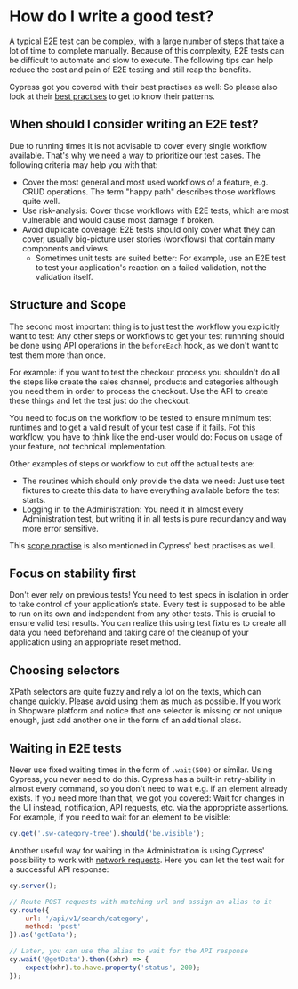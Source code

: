 # How do I write a good test?

A typical E2E test can be complex, with a large number of steps that take a lot of time to complete manually. 
Because of this complexity, E2E tests can be difficult to automate and slow to execute. The following tips 
can help reduce the cost and pain of E2E testing and still reap the benefits.

Cypress got you covered with their best practises as well: So please also look at their
[best practises](https://docs.cypress.io/guides/references/best-practices.html) to get to know their patterns.

## When should I consider writing an E2E test?

Due to running times it is not advisable to cover every single workflow available. That's why we need a way to 
prioritize our test cases. The following criteria may help you with that:

* Cover the most general and most used workflows of a feature, e.g. CRUD operations. The term "happy path" describes
those workflows quite well. 
* Use risk-analysis: Cover those workflows with E2E tests, which are most vulnerable and would cause most damage 
if broken. 
* Avoid duplicate coverage: E2E tests should only cover what they can cover, usually big-picture user 
stories (workflows) that contain many components and views. 
  * Sometimes unit tests are suited better: For example, use an E2E test to test your application's reaction on a 
  failed validation, not the validation itself.

## Structure and Scope

The second most important thing is to just test the workflow you explicitly want to test: Any other steps or workflows to get your 
test runnning should be done using API operations in 
the `beforeEach` hook, as we don't want to test them more than once.

For example: if you want to test the checkout process you shouldn't do all the steps like create the sales channel, products and categories 
although you need them in order to process the checkout. Use the API to create these things and let the test just do the checkout.

You need to focus on the workflow to be tested to ensure minimum test runtimes and to get a valid
result of your test case if it fails. Fot this workflow, you have to think like the end-user would do: 
Focus on usage of your feature, not technical implementation.

Other examples of steps or workflow to cut off the actual tests are:
* The routines which should only provide the data we need: Just use test fixtures to create this data 
to have everything available before the test starts.
* Logging in to the Administration: You need it in almost every Administration test, but writing it in all tests is pure redundancy 
and way more error sensitive.

This [scope practise](https://docs.cypress.io/guides/references/best-practices.html#Organizing-Tests-Logging-In-Controlling-State)
is also mentioned in Cypress' best practises as well.

## Focus on stability first

Don't ever rely on previous tests! You need to test specs in isolation in order to take control of your
application’s state. Every test is supposed to be able to run on its own and independent from any other tests.
This is crucial to ensure valid test results. You can realize this using test fixtures to create all data you need 
beforehand and taking care of the cleanup of your application using an appropriate reset method.

## Choosing selectors

XPath selectors are quite fuzzy and rely a lot on the texts, which can change quickly.
Please avoid using them as much as possible. If you work in Shopware platform and notice that one selector is missing
or not unique enough, just add another one in the form of an additional class.

## Waiting in E2E tests

Never use fixed waiting times in the form of `.wait(500)` or similar. Using Cypress, you never need to do this.
Cypress has a built-in retry-ability in almost every command, so you don't need to wait e.g. if an element already
exists. If you need more than that, we got you covered: Wait for changes in the UI instead, notification, API requests, 
etc. via the appropriate assertions. For example, if you need to wait for an element 
to be visible:
```javascript
cy.get('.sw-category-tree').should('be.visible');
```

Another useful way for waiting in the Administration is using Cypress' possibility to work with 
[network requests](https://docs.cypress.io/guides/guides/network-requests.html). Here you can let the test wait for a 
successful API response: 

```javascript
cy.server();

// Route POST requests with matching url and assign an alias to it
cy.route({
    url: '/api/v1/search/category',
    method: 'post'
}).as('getData');

// Later, you can use the alias to wait for the API response
cy.wait('@getData').then((xhr) => {
    expect(xhr).to.have.property('status', 200);
});
```

